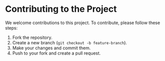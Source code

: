 # Contributing to the Project

We welcome contributions to this project. To contribute, please follow these steps:

1. Fork the repository.
2. Create a new branch (`git checkout -b feature-branch`).
3. Make your changes and commit them.
4. Push to your fork and create a pull request.
